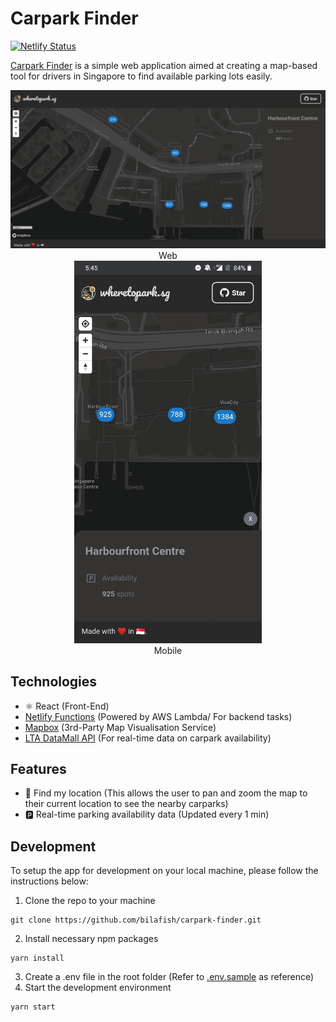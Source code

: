 # Carpark Finder
[![Netlify Status](https://api.netlify.com/api/v1/badges/7c713cff-1443-400c-a3bd-5268821e246b/deploy-status)](https://app.netlify.com/sites/wheretopark/deploys)

[Carpark Finder](https://wheretopark.netlify.com/) is a simple web application aimed at creating a map-based tool for drivers in Singapore to find available parking lots easily.

<p align="center">
<img src="./screenshots/Main.png" alt="Main Screen" width="800px"><br/>
Web
<br/>
<img src="./screenshots/Main-mobile.jpg" alt="Main Screen" width="300px">
<br/>
Mobile
</p>

## Technologies

- :atom_symbol: React (Front-End)
- [Netlify Functions](https://www.netlify.com/products/functions/) (Powered by AWS Lambda/ For backend tasks)
- [Mapbox](https://www.mapbox.com/) (3rd-Party Map Visualisation Service)
- [LTA DataMall API](https://www.mytransport.sg/content/mytransport/home/dataMall.html) (For real-time data on carpark availability)

## Features

- 📍 Find my location (This allows the user to pan and zoom the map to their current location to see the nearby carparks)
- 🅿️ Real-time parking availability data (Updated every 1 min)

## Development

To setup the app for development on your local machine, please follow the instructions below:

1. Clone the repo to your machine

```
git clone https://github.com/bilafish/carpark-finder.git
```

2. Install necessary npm packages

```
yarn install
```

3. Create a .env file in the root folder (Refer to [.env.sample](./.env.sample) as reference)
4. Start the development environment

```
yarn start
```
